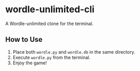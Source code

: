 # wordle-unlimited-cli
A Wordle-unlimited clone for the terminal.

## How to Use
1. Place both `wordle.py` and `wordle.db` in the same directory.
2. Execute `wordle.py` from the terminal.
3. Enjoy the game!
